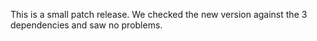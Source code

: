 This is a small patch release.
We checked the new version against the 3 dependencies and saw no problems.
